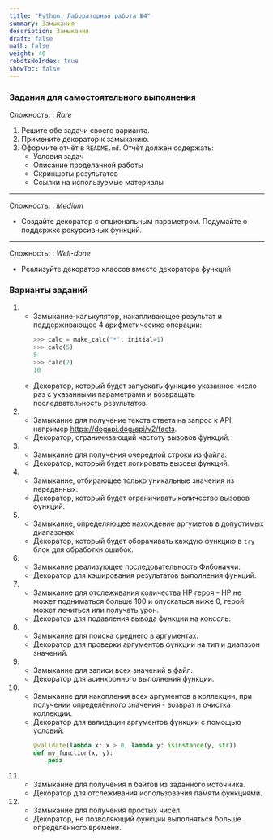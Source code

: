```yaml
---
title: "Python. Лабораторная работа №4"
summary: Замыкания
description: Замыкания
draft: false
math: false
weight: 40
robotsNoIndex: true
showToc: false
---
```


### Задания для самостоятельного выполнения

Сложность:
: *Rare*

1. Решите обе задачи своего варианта.
2. Примените декоратор к замыканию.
3. Оформите отчёт в `README.md`. Отчёт должен содержать:
    * Условия задач
    * Описание проделанной работы
    * Скриншоты результатов
    * Ссылки на используемые материалы


---


Сложность:
: *Medium*

* Создайте декоратор с опциональным параметром. Подумайте о поддержке рекурсивных функций.


---


Сложность:
: *Well-done*

* Реализуйте декоратор классов вместо декоратора функций


### Варианты заданий

1.
    * Замыкание-калькулятор, накапливающее результат и поддерживающее 4 арифметичесике операции:
        ```python
        >>> calc = make_calc("*", initial=1)
        >>> calc(5)
        5
        >>> calc(2)
        10
        ```
    * Декоратор, который будет запускать функцию указанное число раз с указанными параметрами и возвращать последвательность результатов.

2.
    * Замыкание для получение текста ответа на запрос к API, например https://dogapi.dog/api/v2/facts.
    * Декоратор, ограничивающий частоту вызовов функций.

3.
    * Замыкание для получения очередной строки из файла.
    * Декоратор, который будет логировать вызовы функций.
4.
    * Замыкание, отбирающее только уникальные значения из переданных.
    * Декоратор, который будет ограничивать количество вызовов функций.
5.
    * Замыкание, определяющее нахождение аргуметов в допустимых диапазонах.
    * Декоратор, который будет оборачивать каждую функцию в `try` блок для обработки ошибок.

6.
    * Замыкание реализующее последовательность Фибоначчи.
    * Декоратор для кэширования результатов выполнения функций.
7.
    * Замыкание для отслеживания количества HP героя - HP не может подниматься больше 100 и опускаться ниже 0, герой может лечиться или получать урон.
    * Декоратор для подавления вывода функции на консоль.
8.
    * Замыкание для поиска среднего в аргументах.
    * Декоратор для проверки аргументов функции на тип и диапазон значений.
9.
    * Замыкание для записи всех значений в файл.
    * Декоратор для асинхронного выполнения функции.

10.
    * Замыкание для накопления всех аргументов в коллекции, при получении определённого значения - возврат и очистка коллекции.
    * Декоратор для валидации аргументов функции с помощью условий:
        ```python
        @validate(lambda x: x > 0, lambda y: isinstance(y, str))
        def my_function(x, y):
            pass
        ```
11.
    * Замыкание для получения n байтов из заданного источника. 
    * Декоратор для отслеживания использования памяти функциями.

12.
    * Замыкание для получения простых чисел.
    * Декоратор, не позволяющий функции выполняться больше определённого времени.

